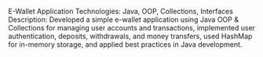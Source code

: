 E-Wallet Application
Technologies: Java, OOP, Collections, Interfaces
Description: Developed a simple e-wallet application using Java OOP & Collections for
managing user accounts and transactions, implemented user authentication, deposits,
withdrawals, and money transfers, used HashMap for in-memory storage, and applied
best practices in Java development.
